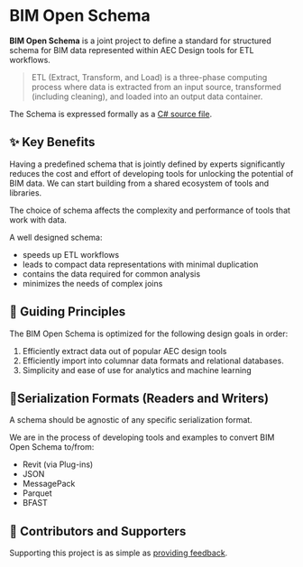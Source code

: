 # BIM Open Schema 

**BIM Open Schema** is a joint project to define a standard for structured schema for BIM data represented within AEC Design tools for ETL workflows.

> ETL (Extract, Transform, and Load) is a three-phase computing process where data is extracted from an input source, transformed (including cleaning), and loaded into an output data container.

The Schema is expressed formally as a [C# source file](https://github.com/ara3d/bim-open-schema/blob/main/schema.cs).  

## ✨ Key Benefits

Having a predefined schema that is jointly defined by experts significantly reduces the cost and effort of developing tools for unlocking the potential of BIM data. 
We can start building from a shared ecosystem of tools and libraries. 

The choice of schema affects the complexity and performance of tools that work with data. 

A well designed schema:

- speeds up ETL workflows
- leads to compact data representations with minimal duplication  
- contains the data required for common analysis 
- minimizes the needs of complex joins

## 📐 Guiding Principles

The BIM Open Schema is optimized for the following design goals in order:

1. Efficiently extract data out of popular AEC design tools
2. Efficiently import into columnar data formats and relational databases.
3. Simplicity and ease of use for analytics and machine learning  

## 📝Serialization Formats (Readers and Writers) 

A schema should be agnostic of any specific serialization format. 

We are in the process of developing  tools and examples to convert BIM Open Schema to/from:

- Revit (via Plug-ins)
- JSON
- MessagePack
- Parquet
- BFAST  

## 👥 Contributors and Supporters

Supporting this project is as simple as [providing feedback](https://github.com/ara3d/bim-open-schema/issues/new?template=feedback.md).

